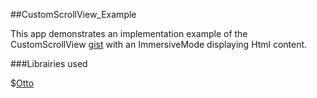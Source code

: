 ##CustomScrollView_Example
 
This app demonstrates an implementation example of the CustomScrollView [gist](https://gist.github.com/sosta/bf02866453e877442676) with an ImmersiveMode displaying Html content.


###Librairies used

$[Otto](http://square.github.io/otto/)
